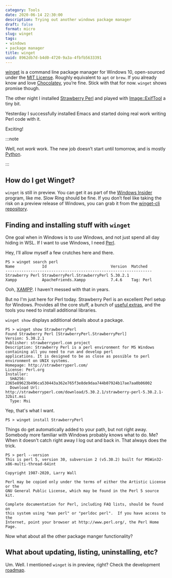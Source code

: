 ```yaml
---
category: Tools
date: 2020-06-14 22:30:00
description: Trying out another windows package manager
draft: false
format: micro
slug: winget
tags:
- windows
- package manager
title: winget
uuid: 8962db7d-b4d0-4720-9a3a-4fbfb5633391
---
```


[winget][winget] is a command line package manager for Windows 10, open-sourced
under the [MIT License][mit].  Roughly equivalent to `apt` or `brew`.  If you
already know and love [Chocolatey][chocolatey], you’re fine.  Stick with that
for now. `winget` shows promise though.

The other night I installed [Strawberry Perl][strawberry-perl] and played with
[Image::ExifTool][image-exiftool] a tiny bit.

Yesterday I successfully installed Emacs and started doing real work writing
Perl code with it.

Exciting!

:::note

Well, not *work* work.  The new job doesn’t start until tomorrow, and is mostly
[Python][python].

:::

## How do I get Winget?

`winget` is still in preview.  You can get it as part of the [Windows
Insider][windows-insider] program, like me.  Slow Ring should be fine.  If you
don’t feel like taking the risk on a preview release of Windows, you can grab
it from the [winget-cli repository][winget-cli-repo].

## Finding and installing stuff with ``winget``

One goal when in Windows is to *use* Windows, and not just spend all day hiding
in WSL.  If I want to use Windows, I need [Perl][perl].

Hey, I’ll allow myself a few crutches here and there.

``` text
PS > winget search perl
Name            Id                            Version  Matched
----------------------------------------------------------------
Strawberry Perl StrawberryPerl.StrawberryPerl 5.30.2.1
Xampp           ApacheFriends.Xampp           7.4.6    Tag: Perl
```

Ooh, [XAMPP][xampp].  I haven't messed with that in years.

But no I'm just here for Perl today.  Strawberry Perl is an excellent Perl
setup for Windows.  Provides all the core stuff, a bunch of [useful
extras][useful-extras], and the tools you need to install additional libraries.

`winget show` displays additional details about a package.

``` text
PS > winget show StrawberryPerl
Found Strawberry Perl [StrawberryPerl.StrawberryPerl]
Version: 5.30.2.1
Publisher: strawberryperl.com project
Description: Strawberry Perl is a perl environment for MS Windows containing all you need to run and develop perl
applications. It is designed to be as close as possible to perl environment on UNIX systems.
Homepage: http://strawberryperl.com/
License: Perl.org
Installer:
  SHA256: 2365e89623b496ca530443a362e765f3e8de9daa744b07924b17ae7aa0b06002
  Download Url: http://strawberryperl.com/download/5.30.2.1/strawberry-perl-5.30.2.1-32bit.msi
  Type: Msi
```

Yep, that's what I want.

``` text
PS > winget install StrawberryPerl
```

Things do get automatically added to your path, but not right away.  Somebody
more familiar with Windows probably knows what to do.  Me?  When it doesn't
catch right away I log out and back in.  That always does the trick.

``` text
PS > perl --version
This is perl 5, version 30, subversion 2 (v5.30.2) built for MSWin32-x86-multi-thread-64int

Copyright 1987-2020, Larry Wall

Perl may be copied only under the terms of either the Artistic License or the
GNU General Public License, which may be found in the Perl 5 source kit.

Complete documentation for Perl, including FAQ lists, should be found on
this system using "man perl" or "perldoc perl".  If you have access to the
Internet, point your browser at http://www.perl.org/, the Perl Home Page.
```

Now what about all the other package manger functionality?

## What about updating, listing, uninstalling, etc?

Um.  Well.  I mentioned `winget` is in preview, right?  Check the development
[roadmap][].

[winget]: https://docs.microsoft.com/en-us/windows/package-manager/winget/
[mit]: https://github.com/microsoft/winget-cli/blob/master/LICENSE
[chocolatey]: https://chocolatey.org/
[image-exiftool]: https://metacpan.org/release/Image-ExifTool
[strawberry-perl]: https://strawberryperl.com
[python]: /tags/python
[windows-insider]: https://insider.windows.com/en-us/
[winget-cli-repo]: https://github.com/microsoft/winget-cli
[perl]: /tags/perl
[xampp]: https://www.apachefriends.org/index.html
[useful-extras]: http://strawberryperl.com/release-notes/5.30.2.1-64bit.html
[roadmap]: https://github.com/microsoft/winget-cli/blob/master/doc/windows-package-manager-v1-roadmap.md